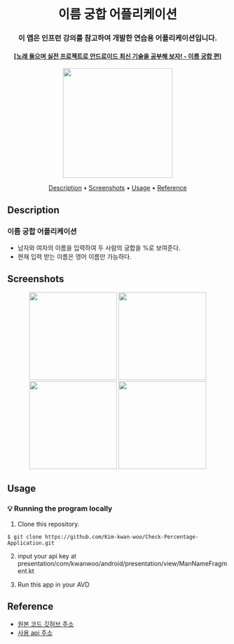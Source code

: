 <h1 align="center">
  이름 궁합 어플리케이션
</h1>
<h3 align="center">
  이 앱은 인프런 강의를 참고하여 개발한 연습용 어플리케이션입니다.
</h3>
<h4 align="center">
    <a href="https://www.inflearn.com/course/%EC%95%88%EB%93%9C%EB%A1%9C%EC%9D%B4%EB%93%9C-%EC%9D%B4%EB%A6%84%EA%B6%81%ED%95%A9">[노래 들으며 실전 프로젝트로 안드로이드 최신 기술을 공부해 보자! - 이름 궁합 편]</a>
</h4>
<p align="center">
  <img src="https://user-images.githubusercontent.com/62555935/160608384-a5159400-b731-4d7f-9fdf-fa0b7f569954.png" width="250"/>
</p>

<p align="center">
  <a href="#description">Description</a> •
  <a href="#screenshots">Screenshots</a> •
  <a href="#usage">Usage</a> •
    <a href="#reference">Reference</a>
</p>

## Description

### 이름 궁합 어플리케이션

- 남자와 여자의 이름을 입력하여 두 사람의 궁합을 %로 보여준다.
- 현재 입력 받는 이름은 영어 이름만 가능하다.

## Screenshots

<p align="center">
  <img src="https://user-images.githubusercontent.com/62555935/160607126-c55a32e6-47d6-4a1a-abf8-82be047caa8f.PNG" width="200"/>
  <img src="https://user-images.githubusercontent.com/62555935/160607241-c11b46f5-fdd3-48a4-99c9-d6236c8fb6ed.PNG" width="200"/>
  <img src="https://user-images.githubusercontent.com/62555935/160607273-43e9354b-bad7-4a54-8d5c-5464e260e696.PNG" width="200"/>
  <img src="https://user-images.githubusercontent.com/62555935/160607326-9c6bf75f-c063-4856-acc7-9ef2e54048af.PNG" width="200"/>
</p>

## Usage

### :bulb: Running the program locally

1. Clone this repository.

```terminal
$ git clone https://github.com/Kim-kwan-woo/Check-Percentage-Application.git
```

2. input your api key at presentation/com/kwanwoo/android/presentation/view/ManNameFragment.kt
 
3. Run this app in your AVD

## Reference

- <a href="https://github.com/ParkSangSun1/Check_Percentage">원본 코드 깃허브 주소</a>
- <a href="https://rapidapi.com/ajith/api/love-calculator/">사용 api 주소</a>

